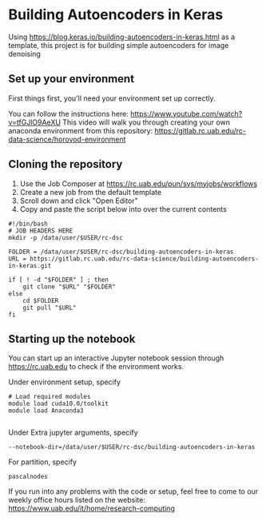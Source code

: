 # Building Autoencoders in Keras

Using https://blog.keras.io/building-autoencoders-in-keras.html as a template, this project is for building simple autoencoders for image denoising

## Set up your environment

First things first, you'll need your environment set up correctly. 

You can follow the instructions here: https://www.youtube.com/watch?v=tfGJlO9AeXU 
This video will walk you through creating your own anaconda environment from this repository: https://gitlab.rc.uab.edu/rc-data-science/horovod-environment

## Cloning the repository

1. Use the Job Composer at https://rc.uab.edu/pun/sys/myjobs/workflows
2. Create a new job from the default template
3. Scroll down and click "Open Editor" 
4. Copy and paste the script below into over the current contents

```
#!/bin/bash
# JOB HEADERS HERE
mkdir -p /data/user/$USER/rc-dsc

FOLDER = /data/user/$USER/rc-dsc/building-autoencoders-in-keras
URL = https://gitlab.rc.uab.edu/rc-data-science/building-autoencoders-in-keras.git

if [ ! -d "$FOLDER" ] ; then
    git clone "$URL" "$FOLDER"
else
    cd $FOLDER
    git pull "$URL"
fi

```

## Starting up the notebook

You can start up an interactive Jupyter notebook session through https://rc.uab.edu to check if the environment works.

Under environment setup, specify

```
# Load required modules
module load cuda10.0/toolkit
module load Anaconda3


```

Under Extra jupyter arguments, specify

```
--notebook-dir=/data/user/$USER/rc-dsc/building-autoencoders-in-keras
```

For partition, specify

```
pascalnodes
```

If you run into any problems with the code or setup, feel free to come to our weekly office hours listed on the website: https://www.uab.edu/it/home/research-computing








